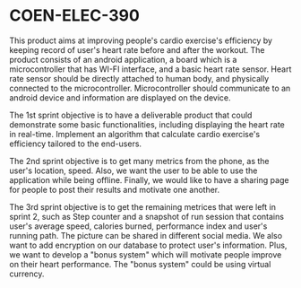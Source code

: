 # COEN-ELEC-390

This product aims at improving people's cardio exercise's efficiency by keeping record of user's heart rate before and after the workout. The product consists of an android application, a board which is a microcontroller that has WI-FI interface, and a basic heart rate sensor. Heart rate sensor should be directly attached to human body, and physically connected to the microcontroller. Microcontroller should communicate to an android device and information are displayed on the device.

The 1st sprint objective is to have a deliverable product that could demonstrate some basic functionalities, including displaying the heart rate in real-time. Implement an algorithm that calculate cardio exercise's efficiency tailored to the end-users.

The 2nd sprint objective is to get many metrics from the phone, as the user's location, speed. Also, we want the user to be able to use the application while being offline. Finally, we would like to have a sharing page for people to post their results and motivate one another.

The 3rd sprint objective is to get the remaining metrices that were left in sprint 2, such as Step counter and a snapshot of run session that contains user's average speed, calories burned, performance index and user's running path. The picture can be shared in different social media. We also want to add encryption on our database to protect user's information.  Plus, we want to develop a "bonus system" which will motivate people improve on their heart performance. The "bonus system" could be using virtual currency.

